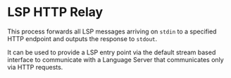 # LSP HTTP Relay

This process forwards all LSP messages arriving on `stdin` to a specified HTTP endpoint and outputs the response to
`stdout`.

It can be used to provide a LSP entry point via the default stream based interface to communicate with a
Language Server that communicates only via HTTP requests.
